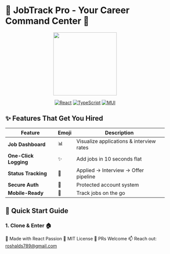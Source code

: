 # 🚀 JobTrack Pro - Your Career Command Center 💼

<div align="center">
  <img src="https://media0.giphy.com/media/v1.Y2lkPTc5MGI3NjExbGwxczh4ZTh0MXR5dTM4NWM3NXpyMHUxcGRpNnhudndxM2kxeHBraCZlcD12MV9pbnRlcm5hbF9naWZfYnlfaWQmY3Q9Zw/UzPjxxHJC8uZUzW6U6/giphy.gif" width="200">
  
  [![React](https://img.shields.io/badge/React-18-blue?style=for-the-badge&logo=react)](https://react.dev/)
  [![TypeScript](https://img.shields.io/badge/TypeScript-5-orange?style=for-the-badge&logo=typescript)](https://www.typescriptlang.org/)
  [![MUI](https://img.shields.io/badge/MUI-5-lightblue?style=for-the-badge&logo=mui)](https://mui.com/)
</div>

## ✨ **Features That Get You Hired**
| Feature | Emoji | Description |
|---------|-------|-------------|
| **Job Dashboard** | 📊 | Visualize applications & interview rates |
| **One-Click Logging** | ✨ | Add jobs in 10 seconds flat |
| **Status Tracking** | 🔄 | Applied → Interview → Offer pipeline |
| **Secure Auth** | 🔐 | Protected account system |
| **Mobile-Ready** | 📱 | Track jobs on the go |

## 🎯 **Quick Start Guide**

### 1. **Clone & Enter** 🏠

💖 Made with React Passion
📜 MIT License
🐞 PRs Welcome
📫 Reach out: roshalds789@gmail.com

